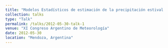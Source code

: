 ```yaml
---
title: "Modelos Estadísticos de estimación de la precipitación estival sobre el sur de Sudamérica para su implementación en el pronóstico estacional."
collection: talks
type: "Talk"
permalink: /talks/2012-05-30-talk-1
venue: "XI Congreso Argentino de Meteorología"
date: 2012-05-30
location: "Mendoza, Argentina"
---
```


